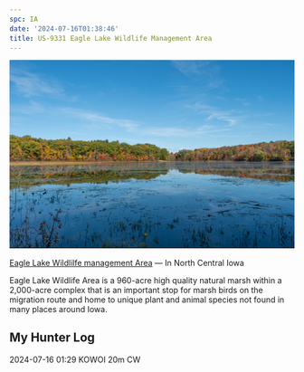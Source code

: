 ```yaml
---
spc: IA
date: '2024-07-16T01:38:46'
title: US-9331 Eagle Lake Wildlife Management Area
---
```




![pasted_image.png](/static/pasted_image_0087.png)


[Eagle Lake Wildlilfe management Area](https://www.iowadnr.gov/About-DNR/DNR-News-Releases/ArticleID/3709/Often-overlooked-Eagle-Lake-is-a-high-quality-North-Iowa-wild-place-that-39-s-ready-for-prime-time)  — In North Central Iowa

Eagle Lake Wildlife Area is a 960-acre high quality natural marsh within a 2,000-acre complex that is an important stop for marsh birds on the migration route and home to unique plant and animal species not found in many places around Iowa.

## My Hunter Log

2024-07-16  01:29 KOWOI 20m CW
